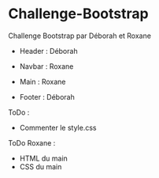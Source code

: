 # Challenge-Bootstrap
Challenge Bootstrap par Déborah et Roxane

- Header :
Déborah

- Navbar :
Roxane

- Main :
Roxane

- Footer :
Déborah

ToDo :
- Commenter le style.css

ToDo Roxane :
- HTML du main
- CSS du main
